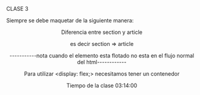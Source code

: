 CLASE 3 

Siempre se debe maquetar de la siguiente manera:

<Header>
<Nav>
<Main>
<Footer>

Diferencia entre section y article
<Article va Dentro de Section>
es decir section => article

-----------nota cuando el elemento esta flotado no esta en el flujo normal del html------------

Para utilizar <display: flex;> necesitamos tener un contenedor

Tiempo de la clase 03:14:00